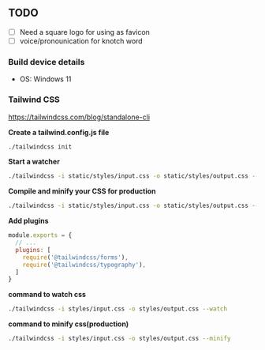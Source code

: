 ## TODO
- [ ] Need a square logo for using as favicon
- [ ] voice/pronounication for knotch word

### Build device details
- OS: Windows 11


### Tailwind CSS
https://tailwindcss.com/blog/standalone-cli

**Create a tailwind.config.js file**
```bash
./tailwindcss init
```

**Start a watcher**
```bash
./tailwindcss -i static/styles/input.css -o static/styles/output.css --watch
```

**Compile and minify your CSS for production**
```bash
./tailwindcss -i static/styles/input.css -o static/styles/output.css --minify
```

**Add plugins**
```js
module.exports = {
  // ...
  plugins: [
    require('@tailwindcss/forms'),
    require('@tailwindcss/typography'),
  ]
}
```

**command to watch css**
```bash
./tailwindcss -i styles/input.css -o styles/output.css --watch
```

**command to minify css(production)**
```bash
./tailwindcss -i styles/input.css -o styles/output.css --minify
```